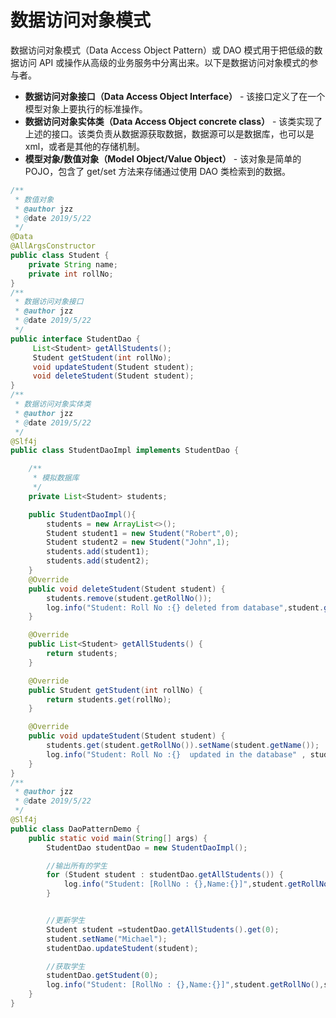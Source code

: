 # 数据访问对象模式

数据访问对象模式（Data Access Object Pattern）或 DAO 模式用于把低级的数据访问 API 或操作从高级的业务服务中分离出来。以下是数据访问对象模式的参与者。

- **数据访问对象接口（Data Access Object Interface）** - 该接口定义了在一个模型对象上要执行的标准操作。
- **数据访问对象实体类（Data Access Object concrete class）** - 该类实现了上述的接口。该类负责从数据源获取数据，数据源可以是数据库，也可以是 xml，或者是其他的存储机制。
- **模型对象/数值对象（Model Object/Value Object）** - 该对象是简单的 POJO，包含了 get/set 方法来存储通过使用 DAO 类检索到的数据。

```java
/**
 * 数值对象
 * @author jzz
 * @date 2019/5/22
 */
@Data
@AllArgsConstructor
public class Student {
    private String name;
    private int rollNo;
}
/**
 * 数据访问对象接口
 * @author jzz
 * @date 2019/5/22
 */
public interface StudentDao {
     List<Student> getAllStudents();
     Student getStudent(int rollNo);
     void updateStudent(Student student);
     void deleteStudent(Student student);
}
/**
 * 数据访问对象实体类
 * @author jzz
 * @date 2019/5/22
 */
@Slf4j
public class StudentDaoImpl implements StudentDao {

    /**
     * 模拟数据库
     */
    private List<Student> students;

    public StudentDaoImpl(){
        students = new ArrayList<>();
        Student student1 = new Student("Robert",0);
        Student student2 = new Student("John",1);
        students.add(student1);
        students.add(student2);
    }
    @Override
    public void deleteStudent(Student student) {
        students.remove(student.getRollNo());
        log.info("Student: Roll No :{} deleted from database",student.getRollNo());
    }

    @Override
    public List<Student> getAllStudents() {
        return students;
    }

    @Override
    public Student getStudent(int rollNo) {
        return students.get(rollNo);
    }

    @Override
    public void updateStudent(Student student) {
        students.get(student.getRollNo()).setName(student.getName());
        log.info("Student: Roll No :{}  updated in the database" , student.getRollNo());
    }
}
/**
 * @author jzz
 * @date 2019/5/22
 */
@Slf4j
public class DaoPatternDemo {
    public static void main(String[] args) {
        StudentDao studentDao = new StudentDaoImpl();

        //输出所有的学生
        for (Student student : studentDao.getAllStudents()) {
            log.info("Student: [RollNo : {},Name:{}]",student.getRollNo(),student.getName());
        }


        //更新学生
        Student student =studentDao.getAllStudents().get(0);
        student.setName("Michael");
        studentDao.updateStudent(student);

        //获取学生
        studentDao.getStudent(0);
        log.info("Student: [RollNo : {},Name:{}]",student.getRollNo(),student.getName());
    }
}

```

